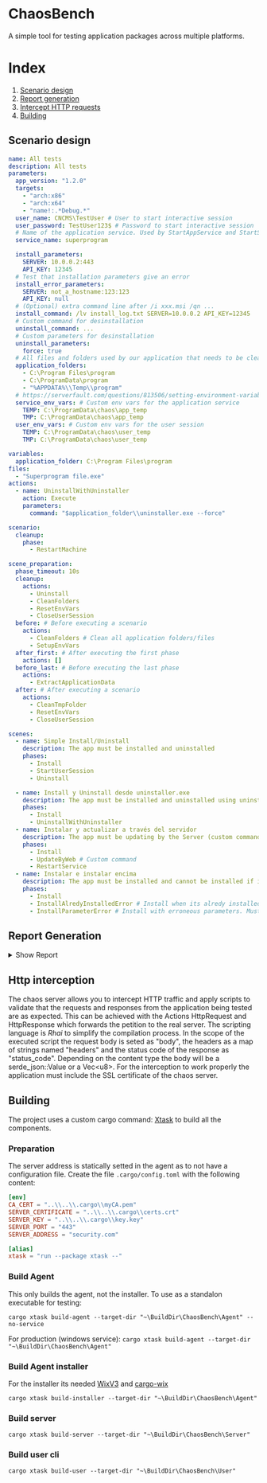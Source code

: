 # ChaosBench

A simple tool for testing application packages across multiple platforms.

# Index
1. [Scenario design](#scenario-design)
2. [Report generation](#report-gen)
3. [Intercept HTTP requests](#http-intercept)
4. [Building](#building)

## Scenario design<a id="scenario-design"></a>

```yaml
name: All tests
description: All tests
parameters:
  app_version: "1.2.0"
  targets: 
    - "arch:x86"
    - "arch:x64"
    - "name!:.*Debug.*"
  user_name: CNCMS\TestUser # User to start interactive session
  user_password: TestUser123$ # Password to start interactive session
  # Name of the application service. Used by StartAppService and StartService
  service_name: superprogram 

  install_parameters:
    SERVER: 10.0.0.2:443
    API_KEY: 12345
  # Test that installation parameters give an error
  install_error_parameters:
    SERVER: not_a_hostname:123:123
    API_KEY: null
  # (Optional) extra command line after /i xxx.msi /qn ...
  install_command: /lv install_log.txt SERVER=10.0.0.2 API_KEY=12345 
  # Custom command for desinstallation
  uninstall_command: ... 
  # Custom parameters for desinstallation
  uninstall_parameters:
    force: true
  # All files and folders used by our application that needs to be cleaned after
  application_folders:
    - C:\Program Files\program
    - C:\ProgramData\program
    - "%APPDATA%\\Temp\\program"
  # https://serverfault.com/questions/813506/setting-environment-variable-for-service
  service_env_vars: # Custom env vars for the application service
    TEMP: C:\ProgramData\chaos\app_temp
    TMP: C:\ProgramData\chaos\app_temp
  user_env_vars: # Custom env vars for the user session
    TEMP: C:\ProgramData\chaos\user_temp
    TMP: C:\ProgramData\chaos\user_temp

variables:
  application_folder: C:\Program Files\program
files:
  - "Superprogram file.exe"
actions:
  - name: UninstallWithUninstaller
    action: Execute
    parameters:
      command: "$application_folder\\uninstaller.exe --force"

scenario:
  cleanup:
    phase:
      - RestartMachine

scene_preparation:
  phase_timeout: 10s
  cleanup:
    actions:
      - Uninstall
      - CleanFolders
      - ResetEnvVars
      - CloseUserSession
  before: # Before executing a scenario
    actions:
      - CleanFolders # Clean all application folders/files
      - SetupEnvVars
  after_first: # After executing the first phase
    actions: []
  before_last: # Before executing the last phase
    actions:
      - ExtractApplicationData
  after: # After executing a scenario
    actions:
      - CleanTmpFolder
      - ResetEnvVars
      - CloseUserSession

scenes:
  - name: Simple Install/Uninstall
    description: The app must be installed and uninstalled
    phases:
      - Install
      - StartUserSession
      - Uninstall

  - name: Install y Uninstall desde uninstaller.exe
    description: The app must be installed and uninstalled using uninstall.exe
    phases:
      - Install
      - UninstallWithUninstaller
  - name: Instalar y actualizar a través del servidor
    description: The app must be updating by the Server (custom command)
    phases:
      - Install
      - UpdateByWeb # Custom command
      - RestartService
  - name: Instalar e instalar encima
    description: The app must be installed and cannot be installed if it's alredy installed
    phases:
      - Install
      - InstallAlredyInstalledError # Install when its alredy installed. Must give error
      - InstallParameterError # Install with erroneous parameters. Must give error
```

## Report Generation<a id="report-gen"></a>

<details>
<summary>Show Report</summary>

># Pruebas Full
>
>## Simple Install/Uninstall
>
><details>
><summary>Show test</summary>
>
>|ID|State|Action|Agent|Hostname|Error|
>|-----|-----|-----|-----|-----|-----|
>|0|❌|CleanFolders|db4fd010-52e4-4c30-a52a-d3e4a90b216a|PC-TEST-1|Custom action CleanFolders not found|
>|1|❌|SetupEnvVars|db4fd010-52e4-4c30-a52a-d3e4a90b216a|PC-TEST-1|Custom action SetupEnvVars not found|
>|2|❌|Install|db4fd010-52e4-4c30-a52a-d3e4a90b216a|PC-TEST-1|Installer name "$installer" not found|
>|3|✅|StartUserSession|db4fd010-52e4-4c30-a52a-d3e4a90b216a|PC-TEST-1||
>|4|❌|ExtractApplicationData|db4fd010-52e4-4c30-a52a-d3e4a90b216a|PC-TEST-1|Custom action ExtractApplicationData not found|
>|5|❌|Uninstall|db4fd010-52e4-4c30-a52a-d3e4a90b216a|PC-TEST-1|Installer name "$installer" not found|
>|6|✅|CleanTmpFolder|db4fd010-52e4-4c30-a52a-d3e4a90b216a|PC-TEST-1||
>|7|❌|ResetEnvVars|db4fd010-52e4-4c30-a52a-d3e4a90b216a|PC-TEST-1|Custom action ResetEnvVars not found|
>|8|✅|CloseUserSession|db4fd010-52e4-4c30-a52a-d3e4a90b216a|PC-TEST-1||
></details>
>
></details>

## Http interception<a id="http-intercept"></a>

The chaos server allows you to intercept HTTP traffic and apply scripts to validate that the requests and responses from the application being tested are as expected.
This can be achieved with the Actions HttpRequest and HttpResponse which forwards the petition to the real server.
The scripting language is *Rhai* to simplify the compilation process. In the scope of the executed script the request body is seted as "body", the headers as a map of strings named "headers" and the status code of the response as "status_code". Depending on the content type the body will be a serde_json::Value or a Vec\<u8\>.
For the interception to work properly the application must include the SSL certificate of the chaos server.

## Building<a id="building"></a>
The project uses a custom cargo command: [Xtask](https://github.com/matklad/cargo-xtask) to build all the components.

### Preparation
The server address is statically setted in the agent as to not have a configuration file. Create the file `.cargo/config.toml` with the following content:

```toml
[env]
CA_CERT = "..\\..\\.cargo\\myCA.pem"
SERVER_CERTIFICATE = "..\\..\\.cargo\\certs.crt"
SERVER_KEY = "..\\..\\.cargo\\key.key"
SERVER_PORT = "443"
SERVER_ADDRESS = "security.com"

[alias]
xtask = "run --package xtask --"
```

### Build Agent
This only builds the agent, not the installer. To use as a standalon executable for testing:

`cargo xtask build-agent --target-dir "~\BuildDir\ChaosBench\Agent" --no-service`

For production (windows service):
`cargo xtask build-agent --target-dir "~\BuildDir\ChaosBench\Agent"`

### Build Agent installer

For the installer its needed [WixV3](https://wixtoolset.org/docs/wix3/) and [cargo-wix](https://github.com/volks73/cargo-wix)

`cargo xtask build-installer --target-dir "~\BuildDir\ChaosBench\Agent"`

### Build server

`cargo xtask build-server --target-dir "~\BuildDir\ChaosBench\Server"`

### Build user cli

`cargo xtask build-user --target-dir "~\BuildDir\ChaosBench\User"`